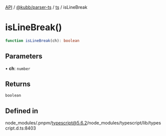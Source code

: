 [API](../../../../../packages.md) / [@kubb/parser-ts](../../../index.md) / [ts](../index.md) / isLineBreak

# isLineBreak()

```ts
function isLineBreak(ch): boolean
```

## Parameters

• **ch**: `number`

## Returns

`boolean`

## Defined in

node\_modules/.pnpm/typescript@5.6.2/node\_modules/typescript/lib/typescript.d.ts:8403
